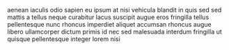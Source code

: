 aenean iaculis odio sapien eu ipsum at nisi vehicula blandit in quis sed sed
mattis a tellus neque curabitur lacus suscipit augue eros fringilla tellus
pellentesque nunc rhoncus imperdiet aliquet accumsan rhoncus augue libero
ullamcorper dictum primis id nec sed malesuada interdum fringilla ut quisque
pellentesque integer lorem nisi